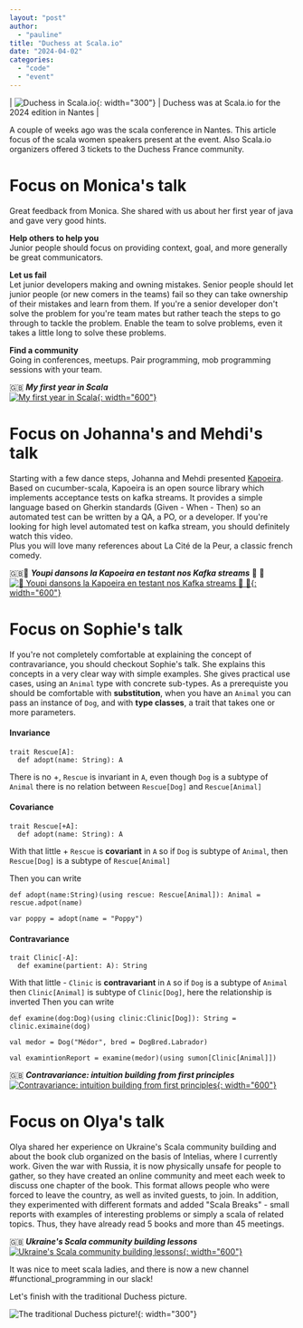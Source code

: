 ```yaml
---
layout: "post"
author:
  - "pauline"
title: "Duchess at Scala.io"
date: "2024-04-02"
categories:
  - "code"
  - "event"
---
```


| ![Duchess in Scala.io](/assets/sponsors/scalaio.webp){: width="300"} | Duchess was at Scala.io for the 2024 edition in Nantes |


A couple of weeks ago was the scala conference in Nantes. This article focus of the scala women speakers present at the event.
Also Scala.io organizers offered 3 tickets to the Duchess France community.

# Focus on Monica's talk

Great feedback from Monica. She shared with us about her first year of java and gave very good hints.

**Help others to help you**<br/>
Junior people should focus on providing context, goal, and more generally be great communicators.

**Let us fail**<br/>
Let junior developers making and owning mistakes.
Senior people should let junior people (or new comers in the teams) fail so they can take ownership of their mistakes and learn from them. If you're a senior developer don't solve the problem for you're team mates but rather teach the steps to go through to tackle the problem. Enable the team to solve problems, even it takes a little long to solve these problems.

**Find a community**<br/>
Going in conferences, meetups.
Pair programming, mob programming sessions with your team.

🇬🇧 ***My first year in Scala*** <br/>
[![My first year in Scala](https://img.youtube.com/vi/Jyn2l1nhwZE/0.jpg){: width="600"}](https://www.youtube.com/watch?v=Jyn2l1nhwZE)

# Focus on Johanna's and Mehdi's talk

Starting with a few dance steps, Johanna and Mehdi presented [Kapoeira](https://github.com/lectra-tech/kapoeira/). 
Based on cucumber-scala, Kapoeira is an open source library which implements acceptance tests on kafka streams. 
It provides a simple language based on Gherkin standards (Given - When - Then) so an automated test can be written by a QA, a PO, or a developer.
If you're looking for high level automated test on kafka stream, you should definitely watch this video.   
Plus you will love many references about La Cité de la Peur, a classic french comedy.

🇬🇧🌴  ***Youpi dansons la Kapoeira en testant nos Kafka streams*** 🕺 💃<br/>
[![🌴 Youpi dansons la Kapoeira en testant nos Kafka streams 🕺 💃](https://img.youtube.com/vi/BUQFj2jrGj8/0.jpg){: width="600"}](https://www.youtube.com/watch?v=BUQFj2jrGj8&list=PLjkHSzY9VuL8we5GaQgqWrZSwiKtLM7Cb&index=5)

# Focus on Sophie's talk

If you're not completely comfortable at explaining the concept of contravariance, you should checkout Sophie's talk. She explains this concepts in a very clear way with simple examples.
She gives practical use cases, using an `Animal` type with concrete sub-types.
As a prerequiste you should be comfortable with **substitution**, when you have an `Animal` you can pass an instance of `Dog`,
and with **type classes**, a trait that takes one or more parameters.

#### Invariance

```
trait Rescue[A]:
  def adopt(name: String): A
```
There is no +, `Rescue` is invariant in `A`, even though `Dog` is a subtype of `Animal` there is no relation between `Rescue[Dog]` and `Rescue[Animal]`

#### Covariance

```
trait Rescue[+A]:
  def adopt(name: String): A
```
With that little + `Rescue` is **covariant** in `A` so if `Dog` is subtype of `Animal`, then `Rescue[Dog]` is a subtype of `Rescue[Animal]`

Then you can write
```
def adopt(name:String)(using rescue: Rescue[Animal]): Animal = rescue.adpot(name)

var poppy = adopt(name = "Poppy")
```
#### Contravariance
```
trait Clinic[-A]:
  def examine(partient: A): String
```
With that little - `Clinic` is **contravariant** in `A` so if `Dog` is a subtype of `Animal` then `Clinic[Animal]` is subtype of `Clinic[Dog]`, here the relationship is inverted 
Then you can write
```
def examine(dog:Dog)(using clinic:Clinic[Dog]): String = clinic.eximaine(dog)

val medor = Dog("Médor", bred = DogBred.Labrador)

val examintionReport = examine(medor)(using sumon[Clinic[Animal]])
```

🇬🇧 ***Contravariance: intuition building from first principles*** <br/>
[![Contravariance: intuition building from first principles](https://img.youtube.com/vi/A7t3b0kymFM/0.jpg){: width="600"}](https://www.youtube.com/watch?v=A7t3b0kymFM)

# Focus on Olya's talk

Olya shared her experience on Ukraine's Scala community building and about the book club organized on the basis of Intelias, where I currently work. 
Given the war with Russia, it is now physically unsafe for people to gather, so they have created an online community and meet each week to discuss one chapter of the book. 
This format allows people who were forced to leave the country, as well as invited guests, to join. In addition, they experimented with different formats and added "Scala Breaks" - small reports with examples of interesting problems or simply a scala of related topics. 
Thus, they have already read 5 books and more than 45 meetings.

🇬🇧 ***Ukraine's Scala community building lessons*** <br/>
[![Ukraine's Scala community building lessons](https://img.youtube.com/vi/6skPn0evEE8/0.jpg){: width="600"}](https://www.youtube.com/watch?v=6skPn0evEE8)


It was nice to meet scala ladies, and there is now a new channel #functional_programming in our slack! 

Let's finish with the traditional Duchess picture.

![The traditional Duchess picture!](/assets/2024/03/2024-03-30-scala-io/traditional-duchess-picture.jpg){: width="300"}
                                    